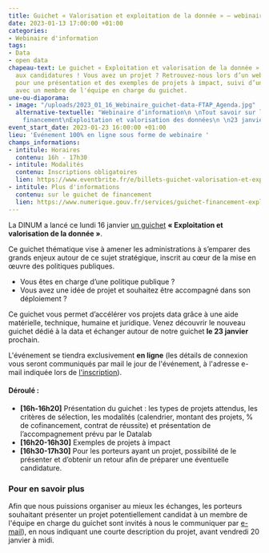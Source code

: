 ```yaml
---
title: Guichet « Valorisation et exploitation de la donnée » – webinaire d’information
date: 2023-01-13 17:00:00 +01:00
categories:
- Webinaire d'information
tags:
- Data
- open data
chapeau-text: Le guichet « Exploitation et valorisation de la donnée » est ouvert
  aux candidatures ! Vous avez un projet ? Retrouvez-nous lors d’un webinaire d’information
  pour une présentation et des exemples de projets à impact, suivi d’un temps d’échange
  avec un membre de l'équipe en charge du guichet.
une-ou-diaporama:
- image: "/uploads/2023_01_16_Webinaire_guichet-data-FTAP_Agenda.jpg"
  alternative-textuelle: "Webinaire d’information\n \nTout savoir sur le guichet de
    financement\nExploitation et valorisation des données\n \n23 janvier\n16h-17h30"
event_start_date: 2023-01-23 16:00:00 +01:00
lieu: 'Evénement 100% en ligne sous forme de webinaire '
champs_informations:
- intitule: Horaires
  contenu: 16h - 17h30
- intitule: Modalités
  contenu: Inscriptions obligatoires
  lien: https://www.eventbrite.fr/e/billets-guichet-valorisation-et-exploitation-de-la-donnee-webinaire-dinformation-516614867977
- intitule: Plus d'informations
  contenu: sur le guichet de financement
  lien: https://www.numerique.gouv.fr/services/guichet-financement-exploitation-valorisation-des-donnees/
---
```


La DINUM a lancé ce lundi 16 janvier [un guichet](https://www.numerique.gouv.fr/services/guichet-financement-exploitation-valorisation-des-donnees/) **« Exploitation et valorisation de la donnée »**.

Ce guichet thématique vise à amener les administrations à s’emparer des grands enjeux autour de ce sujet stratégique, inscrit au cœur de la mise en œuvre des politiques publiques. 

* Vous êtes en charge d’une politique publique ?
* Vous avez une idée de projet et souhaitez être accompagné dans son déploiement ?

Ce guichet vous permet d’accélérer vos projets data grâce à une aide matérielle, technique, humaine et juridique. Venez découvrir le nouveau guichet dédié à la data et échanger autour de notre guichet **le 23 janvier** prochain.

L'événement se tiendra exclusivement **en ligne** (les détails de connexion vous seront communiqués par mail le jour de l'événement, à l'adresse e-mail indiquée lors de [l'inscription](https://www.eventbrite.fr/e/billets-guichet-valorisation-et-exploitation-de-la-donnee-webinaire-dinformation-516614867977)).

#### Déroulé :
* **[16h-16h20]** Présentation du guichet : les types de projets attendus, les critères de sélection, les modalités (calendrier, montant des projets, % de cofinancement, contrat de réussite) et présentation de l’accompagnement prévu par le Datalab 
* **[16h20-16h30]** Exemples de projets à impact
* **[16h30-17h30]** Pour les porteurs ayant un projet, possibilité de le présenter et d’obtenir un retour afin de préparer une éventuelle candidature.

<div class="encadre noir"> <h3>Pour en savoir plus</h3> <p>Afin que nous puissions organiser au mieux les échanges, les porteurs souhaitant présenter un projet potentiellement candidat à un membre de l'équipe en charge du guichet sont invités à nous le communiquer par  
<a href="mailto:guichet-data@data.gouv.fr ">e-mail</a>), en nous indiquant une courte description du projet, avant vendredi 20 janvier à midi.</p> </div>
